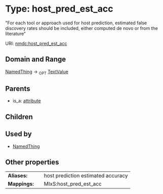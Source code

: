 
# Type: host_pred_est_acc


"For each tool or approach used for host prediction, estimated false discovery rates should be included, either computed de novo or from the literature"

URI: [nmdc:host_pred_est_acc](https://microbiomedata/meta/host_pred_est_acc)


## Domain and Range

[NamedThing](NamedThing.md) ->  <sub>OPT</sub> [TextValue](TextValue.md)

## Parents

 *  is_a: [attribute](attribute.md)

## Children


## Used by

 * [NamedThing](NamedThing.md)

## Other properties

|  |  |  |
| --- | --- | --- |
| **Aliases:** | | host prediction estimated accuracy |
| **Mappings:** | | MIxS:host_pred_est_acc |

